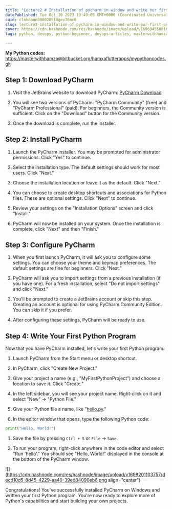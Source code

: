 ```yaml
---
title: "Lecture2 # Installation of pycharm in window and write our first program"
datePublished: Tue Oct 10 2023 13:49:08 GMT+0000 (Coordinated Universal Time)
cuid: clnkdonn0000209l8gev76mc0
slug: lecture2-installation-of-pycharm-in-window-and-write-our-first-program
cover: https://cdn.hashnode.com/res/hashnode/image/upload/v1696945500162/10c64103-91cc-4576-9c24-989c5b95f722.png
tags: python, devops, python-beginner, devops-articles, masterwithhamza

---
```


**My Python codes:** [https://masterwithhamza@bitbucket.org/hamxaflutterapps/mypythoncodes.git](https://masterwithhamza@bitbucket.org/hamxaflutterapps/mypythoncodes.git)

## **Step 1: Download PyCharm**

1. Visit the JetBrains website to download PyCharm: [PyCharm Download](https://www.jetbrains.com/pycharm/download/)
    
2. You will see two versions of PyCharm: "PyCharm Community" (free) and "PyCharm Professional" (paid). For beginners, the Community version is sufficient. Click on the "Download" button for the Community version.
    
3. Once the download is complete, run the installer.
    

## **Step 2: Install PyCharm**

1. Launch the PyCharm installer. You may be prompted for administrator permissions. Click "Yes" to continue.
    
2. Select the installation type. The default settings should work for most users. Click "Next."
    
3. Choose the installation location or leave it as the default. Click "Next."
    
4. You can choose to create desktop shortcuts and associations for Python files. These are optional settings. Click "Next" to continue.
    
5. Review your settings on the "Installation Options" screen and click "Install."
    
6. PyCharm will now be installed on your system. Once the installation is complete, click "Next" and then "Finish."
    

## **Step 3: Configure PyCharm**

1. When you first launch PyCharm, it will ask you to configure some settings. You can choose your theme and keymap preferences. The default settings are fine for beginners. Click "Next."
    
2. PyCharm will ask you to import settings from a previous installation (if you have one). For a fresh installation, select "Do not import settings" and click "Next."
    
3. You'll be prompted to create a JetBrains account or skip this step. Creating an account is optional for using PyCharm Community Edition. You can skip it if you prefer.
    
4. After configuring these settings, PyCharm will be ready to use.
    

## **Step 4: Write Your First Python Program**

Now that you have PyCharm installed, let's write your first Python program:

1. Launch PyCharm from the Start menu or desktop shortcut.
    
2. In PyCharm, click "Create New Project."
    
3. Give your project a name (e.g., "MyFirstPythonProject") and choose a location to save it. Click "Create."
    
4. In the left sidebar, you will see your project name. Right-click on it and select "New" -&gt; "Python File."
    
5. Give your Python file a name, like "[hello.py](http://hello.py)."
    
6. In the editor window that opens, type the following Python code:
    

```python
print("Hello, World!")
```

1. Save the file by pressing `Ctrl + S` or `File` -&gt; `Save`.
    
2. To run your program, right-click anywhere in the code editor and select "Run 'hello'." You should see "Hello, World!" displayed in the console at the bottom of the PyCharm window.
    

![](https://cdn.hashnode.com/res/hashnode/image/upload/v1698201103757/decd10d5-8d45-4229-aa40-39ed84090eb6.png align="center")

Congratulations! You've successfully installed PyCharm on Windows and written your first Python program. You're now ready to explore more of Python's capabilities and start building your own projects.